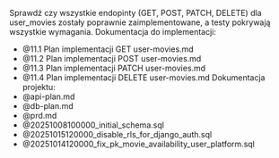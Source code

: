 Sprawdź czy wszystkie endopinty (GET, POST, PATCH, DELETE) dla user_movies zostały poprawnie zaimplementowane, a testy pokrywają wszystkie wymagania.
Dokumentacja do implementacji:
- @11.1 Plan implementacji GET user-movies.md 
- @11.2 Plan implementacji POST user-movies.md 
- @11.3 Plan implementacji PATCH user-movies.md 
- @11.4 Plan implementacji DELETE user-movies.md 
Dokumentacja projektu:
- @api-plan.md 
- @db-plan.md 
- @prd.md 
- @20251008100000_initial_schema.sql 
- @20251015120000_disable_rls_for_django_auth.sql 
- @20251014120000_fix_pk_movie_availability_user_platform.sql 
